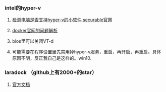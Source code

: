 ### intel的hyper-v

1. [检测电脑是否支持hyper-v的小软件 securable官网](https://www.grc.com/securable.htm)

2. [docker官网的问题解析](https://docs.docker.com/docker-for-windows/troubleshoot/#virtualization-must-be-enabled)

1. bios里可以关闭VT-d

2. 可能需要在程序设置里先禁用掉hyper-v服务，重启，再开启，再重启。具体原因不明，反正我自己是这样的。win10.


### laradock （github上有2000+的star）

1. [官方文档](http://laradock.io/documentation/)